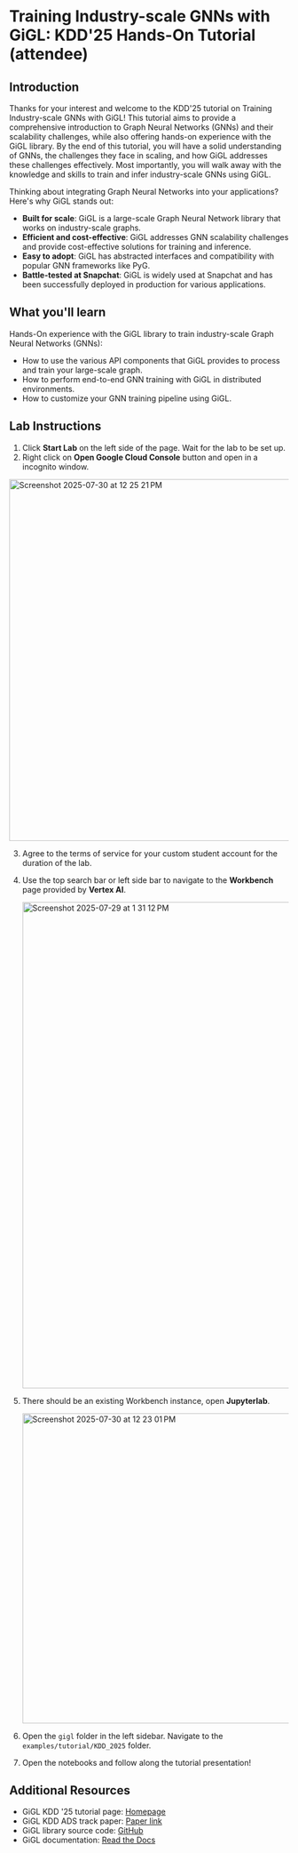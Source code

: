 # Training Industry-scale GNNs with GiGL: KDD'25 Hands-On Tutorial (attendee)

## Introduction

Thanks for your interest and welcome to the KDD'25 tutorial on Training Industry-scale GNNs with GiGL! This tutorial
aims to provide a comprehensive introduction to Graph Neural Networks (GNNs) and their scalability challenges, while
also offering hands-on experience with the GiGL library. By the end of this tutorial, you will have a solid
understanding of GNNs, the challenges they face in scaling, and how GiGL addresses these challenges effectively. Most
importantly, you will walk away with the knowledge and skills to train and infer industry-scale GNNs using GiGL.

Thinking about integrating Graph Neural Networks into your applications? Here's why GiGL stands out:

- **Built for scale**: GiGL is a large-scale Graph Neural Network library that works on industry-scale graphs.
- **Efficient and cost-effective**: GiGL addresses GNN scalability challenges and provide cost-effective solutions for
  training and inference.
- **Easy to adopt**: GiGL has abstracted interfaces and compatibility with popular GNN frameworks like PyG.
- **Battle-tested at Snapchat**: GiGL is widely used at Snapchat and has been successfully deployed in production for
  various applications.

## What you'll learn

Hands-On experience with the GiGL library to train industry-scale Graph Neural Networks (GNNs):

- How to use the various API components that GiGL provides to process and train your large-scale graph.
- How to perform end-to-end GNN training with GiGL in distributed environments.
- How to customize your GNN training pipeline using GiGL.

## Lab Instructions

1. Click **Start Lab** on the left side of the page. Wait for the lab to be set up.
2. Right click on **Open Google Cloud Console** button and open in a incognito window.
   
  <img width="1004" height="651" alt="Screenshot 2025-07-30 at 12 25 21 PM" src="https://github.com/user-attachments/assets/a1eac61e-7bef-41e2-9863-954916fde717" />

3. Agree to the terms of service for your custom student account for the duration of the lab.
4. Use the top search bar or left side bar to navigate to the **Workbench** page provided by **Vertex AI**.

   <img width="1700" height="875" alt="Screenshot 2025-07-29 at 1 31 12 PM" src="https://github.com/user-attachments/assets/31f581ea-7add-4de6-9522-715d61a2cb21" />
   
5. There should be an existing Workbench instance, open **Jupyterlab**.
   
   <img width="1248" height="558" alt="Screenshot 2025-07-30 at 12 23 01 PM" src="https://github.com/user-attachments/assets/1bf09010-e2d2-4329-8b8c-3c3c988e33aa" />
   
6. Open the `gigl` folder in the left sidebar. Navigate to the `examples/tutorial/KDD_2025` folder.
7. Open the notebooks and follow along the tutorial presentation! 

## Additional Resources

- GiGL KDD '25 tutorial page: [Homepage](https://github.com/Snapchat/GiGL/blob/main/examples/tutorial/KDD_2025/README.md)
- GiGL KDD ADS track paper: [Paper link](https://arxiv.org/abs/2502.15054)
- GiGL library source code: [GitHub](https://github.com/Snapchat/GiGL/tree/main)
- GiGL documentation: [Read the Docs](https://snapchat.github.io/GiGL/index.html)
